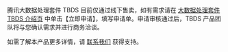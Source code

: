 腾讯大数据处理套件 TBDS 目前仅通过线下售卖，如有需求请在 [大数据处理套件 TBDS 介绍页](https://cloud.tencent.com/product/tbds) 中单击【立即申请】，填写申请单。申请审核通过后，TBDS 产品团队将与您确认需求并进行商务洽谈。 

如需了解本产品更多详情，请 [联系我们](https://cloud.tencent.com/about/connect) 获得支持。

